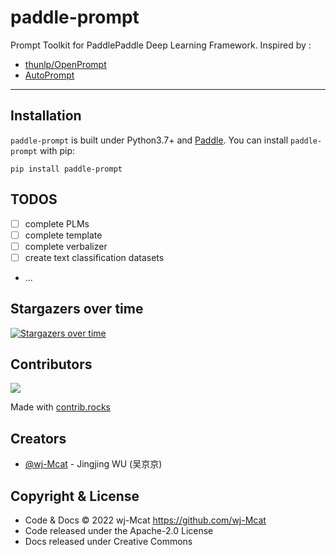 # paddle-prompt

Prompt Toolkit for PaddlePaddle Deep Learning Framework. Inspired by :

* [thunlp/OpenPrompt](https://github.com/thunlp/OpenPrompt)
* [AutoPrompt](https://arxiv.org/abs/2010.15980)

***

## Installation

`paddle-prompt` is built under Python3.7+ and [Paddle](https://github.com/PaddlePaddle/Paddle). You can install `paddle-prompt` with pip:

```shell
pip install paddle-prompt
```

## TODOS

- [ ] complete PLMs
- [ ] complete template
- [ ] complete verbalizer
- [ ] create text classification datasets
- ...


## Stargazers over time

[![Stargazers over time](https://starchart.cc/wj-Mcat/paddle-prompt.svg)](https://github.com/wj-Mcat/paddle-prompt)

## Contributors

<a href="https://github.com/wj-Mcat/paddle-prompt/graphs/contributors">
  <img src="https://contrib.rocks/image?repo=wj-Mcat/paddle-prompt" />
</a>

Made with [contrib.rocks](https://contrib.rocks)

## Creators

- [@wj-Mcat](https://github.com/wj-Mcat) - Jingjing WU (吴京京)

## Copyright & License

- Code & Docs © 2022 wj-Mcat <https://github.com/wj-Mcat>
- Code released under the Apache-2.0 License
- Docs released under Creative Commons